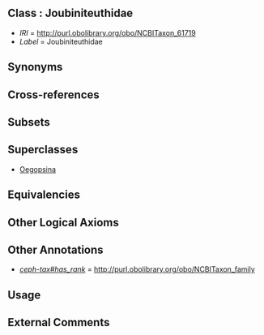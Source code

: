 
## Class : Joubiniteuthidae

 * *IRI* = http://purl.obolibrary.org/obo/NCBITaxon_61719
 * *Label* = Joubiniteuthidae

## Synonyms


## Cross-references


## Subsets


## Superclasses

 * [Oegopsina](../../NCBITaxon/42/NCBITaxon_34542.md)

## Equivalencies


## Other Logical Axioms


## Other Annotations

 * *[ceph-tax#has_rank](../../ceph-tax#has/nk/ceph-tax#has_rank.md)* = http://purl.obolibrary.org/obo/NCBITaxon_family

## Usage


## External Comments

